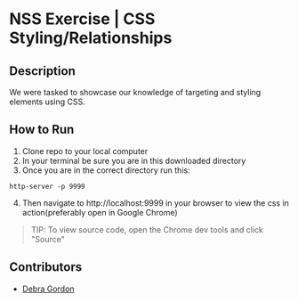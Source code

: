 # NSS Exercise | CSS Styling/Relationships

## Description
We were tasked to showcase our knowledge of targeting and styling elements using CSS.

## How to Run
1. Clone repo to your local computer
2. In your terminal be sure you are in this downloaded directory
3. Once you are in the correct directory run this:

  ```
  http-server -p 9999
  ```

4. Then navigate to http://localhost:9999 in your browser to view the css in action(preferably open in Google Chrome)

> TIP: To view source code, open the Chrome dev tools and click "Source"

## Contributors
- [Debra Gordon](http://github.com/debragordon)